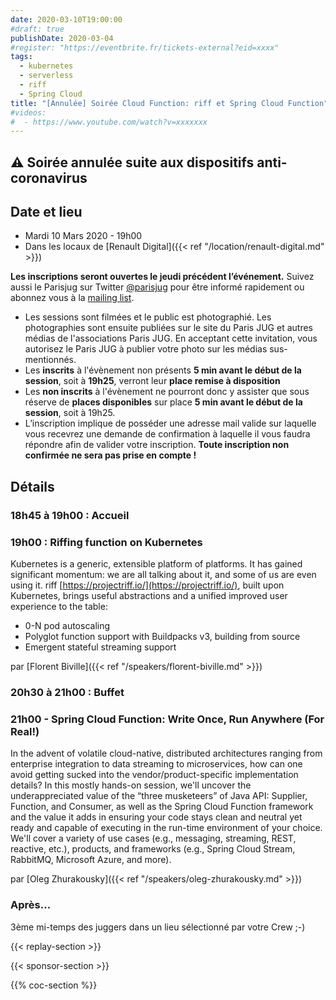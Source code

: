 ```yaml
---
date: 2020-03-10T19:00:00
#draft: true
publishDate: 2020-03-04
#register: "https://eventbrite.fr/tickets-external?eid=xxxx"
tags:
  - kubernetes
  - serverless
  - riff
  - Spring Cloud
title: "[Annulée] Soirée Cloud Function: riff et Spring Cloud Function"
#videos:
#  - https://www.youtube.com/watch?v=xxxxxxx
---
```


## ⚠️ Soirée annulée suite aux dispositifs anti-coronavirus

## Date et lieu

- Mardi 10 Mars 2020 - 19h00
- Dans les locaux de [Renault Digital]({{< ref "/location/renault-digital.md" >}})

**Les inscriptions seront ouvertes le jeudi précédent l’événement.** Suivez aussi le Parisjug sur Twitter [@parisjug](https://twitter.com/parisjug) pour être informé rapidement ou abonnez vous à la [mailing list](https://my.sendinblue.com/users/subscribe/js_id/2zu5c/id/1).

- Les sessions sont filmées et le public est photographié. Les photographies sont ensuite publiées sur le site du Paris JUG et autres médias de l'associations Paris JUG. En acceptant cette invitation, vous autorisez le Paris JUG à publier votre photo sur les médias sus-mentionnés.
- Les **inscrits** à l'évènement non présents **5 min avant le début de la session**, soit à **19h25**, verront leur **place remise à disposition**
- Les **non inscrits** à l'évènement ne pourront donc y assister que sous réserve de **places disponibles** sur place **5 min avant le début de la session**, soit à 19h25.
- L’inscription implique de posséder une adresse mail valide sur laquelle vous recevrez une demande de confirmation à laquelle il vous faudra répondre afin de valider votre inscription. **Toute inscription non confirmée ne sera pas prise en compte !**

## Détails

### 18h45 à 19h00 : Accueil

### 19h00 : Riffing function on Kubernetes

Kubernetes is a generic, extensible platform of platforms. It has gained significant momentum: we are all talking about it, and some of us are even using it.
riff [https://projectriff.io/](https://projectriff.io/), built upon Kubernetes, brings useful abstractions and a unified improved user experience to the table:

- 0-N pod autoscaling
- Polyglot function support with Buildpacks v3, building from source
- Emergent stateful streaming support

par [Florent Biville]({{< ref "/speakers/florent-biville.md" >}})

### 20h30 à 21h00 : Buffet

### 21h00 - Spring Cloud Function: Write Once, Run Anywhere (For Real!)

In the advent of volatile cloud-native, distributed architectures ranging from enterprise integration to data streaming to microservices, how can one avoid getting sucked into the vendor/product-specific implementation details? In this mostly hands-on session, we'll uncover the underappreciated value of the “three musketeers” of Java API: Supplier, Function, and Consumer, as well as the Spring Cloud Function framework and the value it adds in ensuring your code stays clean and neutral yet ready and capable of executing in the run-time environment of your choice. We'll cover a variety of use cases (e.g., messaging, streaming, REST, reactive, etc.), products, and frameworks (e.g., Spring Cloud Stream, RabbitMQ, Microsoft Azure, and more).

par [Oleg Zhurakousky]({{< ref "/speakers/oleg-zhurakousky.md" >}})

### Après…

3ème mi-temps des juggers dans un lieu sélectionné par votre Crew ;-)

{{< replay-section >}}

{{< sponsor-section >}}

{{% coc-section %}}
